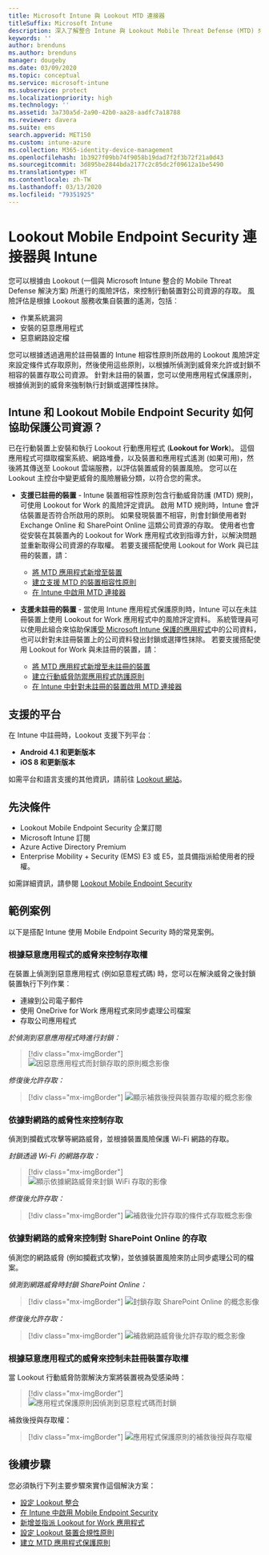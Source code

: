 ```yaml
---
title: Microsoft Intune 與 Lookout MTD 連接器
titleSuffix: Microsoft Intune
description: 深入了解整合 Intune 與 Lookout Mobile Threat Defense (MTD) 來控制行動裝置對公司資源的存取。
keywords: ''
author: brenduns
ms.author: brenduns
manager: dougeby
ms.date: 03/09/2020
ms.topic: conceptual
ms.service: microsoft-intune
ms.subservice: protect
ms.localizationpriority: high
ms.technology: ''
ms.assetid: 3a730a5d-2a90-42b0-aa28-aadfc7a18788
ms.reviewer: davera
ms.suite: ems
search.appverid: MET150
ms.custom: intune-azure
ms.collection: M365-identity-device-management
ms.openlocfilehash: 1b3927f09bb74f9058b19dad7f2f3b72f21a0d43
ms.sourcegitcommit: 3d895be2844bda2177c2c85dc2f09612a1be5490
ms.translationtype: HT
ms.contentlocale: zh-TW
ms.lasthandoff: 03/13/2020
ms.locfileid: "79351925"
---
```

# <a name="lookout-mobile-endpoint-security-connector-with-intune"></a>Lookout Mobile Endpoint Security 連接器與 Intune

您可以根據由 Lookout (一個與 Microsoft Intune 整合的 Mobile Threat Defense 解決方案) 所進行的風險評估，來控制行動裝置對公司資源的存取。 風險評估是根據 Lookout 服務收集自裝置的遙測，包括︰

- 作業系統漏洞
- 安裝的惡意應用程式
- 惡意網路設定檔

您可以根據透過適用於註冊裝置的 Intune 相容性原則所啟用的 Lookout 風險評定來設定條件式存取原則，然後使用這些原則，以根據所偵測到威脅來允許或封鎖不相容的裝置存取公司資源。 針對未註冊的裝置，您可以使用應用程式保護原則，根據偵測到的威脅來強制執行封鎖或選擇性抹除。

## <a name="how-do-intune-and-lookout-mobile-endpoint-security-help-protect-company-resources"></a>Intune 和 Lookout Mobile Endpoint Security 如何協助保護公司資源？

已在行動裝置上安裝和執行 Lookout 行動應用程式 (**Lookout for Work**)。 這個應用程式可擷取檔案系統、網路堆疊，以及裝置和應用程式遙測 (如果可用)，然後將其傳送至 Lookout 雲端服務，以評估裝置威脅的裝置風險。 您可以在 Lookout 主控台中變更威脅的風險層級分類，以符合您的需求。

- **支援已註冊的裝置** - Intune 裝置相容性原則包含行動威脅防護 (MTD) 規則，可使用 Lookout for Work 的風險評定資訊。 啟用 MTD 規則時，Intune 會評估裝置是否符合所啟用的原則。 如果發現裝置不相容，則會封鎖使用者對 Exchange Online 和 SharePoint Online 這類公司資源的存取。 使用者也會從安裝在其裝置內的 Lookout for Work 應用程式收到指導方針，以解決問題並重新取得公司資源的存取權。 若要支援搭配使用 Lookout for Work 與已註冊的裝置，請：
  - [將 MTD 應用程式新增至裝置](../protect/mtd-apps-ios-app-configuration-policy-add-assign.md)
  - [建立支援 MTD 的裝置相容性原則](../protect/mtd-device-compliance-policy-create.md)
  - [在 Intune 中啟用 MTD 連接器](../protect/mtd-connector-enable.md)

- **支援未註冊的裝置** - 當使用 Intune 應用程式保護原則時，Intune 可以在未註冊裝置上使用 Lookout for Work 應用程式中的風險評定資料。 系統管理員可以使用此組合來協助保護[受 Microsoft Intune 保護的應用程式](../apps/apps-supported-intune-apps.md)中的公司資料，也可以針對未註冊裝置上的公司資料發出封鎖或選擇性抹除。 若要支援搭配使用 Lookout for Work 與未註冊的裝置，請：
  - [將 MTD 應用程式新增至未註冊的裝置](../protect/mtd-add-apps-unenrolled-devices.md)
  - [建立行動威脅防禦應用程式防護原則](../protect/mtd-app-protection-policy.md)
  - [在 Intune 中針對未註冊的裝置啟用 MTD 連接器](../protect/mtd-enable-unenrolled-devices.md)

## <a name="supported-platforms"></a>支援的平台

在 Intune 中註冊時，Lookout 支援下列平台︰

- **Android 4.1 和更新版本**  
- **iOS 8 和更新版本**  

如需平台和語言支援的其他資訊，請前往 [Lookout 網站](https://personal.support.lookout.com/hc/articles/114094140253)。  

## <a name="prerequisites"></a>先決條件

- Lookout Mobile Endpoint Security 企業訂閱  
- Microsoft Intune 訂閱
- Azure Active Directory Premium
- Enterprise Mobility + Security (EMS) E3 或 E5，並具備指派給使用者的授權。  

如需詳細資訊，請參閱 [Lookout Mobile Endpoint Security](https://www.lookout.com/products/mobile-endpoint-security)

## <a name="sample-scenarios"></a>範例案例

以下是搭配 Intune 使用 Mobile Endpoint Security 時的常見案例。

### <a name="control-access-based-on-threats-from-malicious-apps"></a>根據惡意應用程式的威脅來控制存取權

在裝置上偵測到惡意應用程式 (例如惡意程式碼) 時，您可以在解決威脅之後封鎖裝置執行下列作業︰

- 連線到公司電子郵件
- 使用 OneDrive for Work 應用程式來同步處理公司檔案
- 存取公司應用程式

*於偵測到惡意應用程式時進行封鎖：*

> [!div class="mx-imgBorder"]
> ![因惡意應用程式而封鎖存取的原則概念影像](./media/lookout-mobile-threat-defense-connector/malicious-apps-blocked.png)

*修復後允許存取：*

> [!div class="mx-imgBorder"]
> ![顯示補救後授與裝置存取權的概念影像](./media/lookout-mobile-threat-defense-connector/malicious-apps-unblocked.png)

### <a name="control-access-based-on-threat-to-network"></a>依據對網路的威脅性來控制存取

偵測到攔截式攻擊等網路威脅，並根據裝置風險保護 Wi-Fi 網路的存取。

*封鎖透過 Wi-Fi 的網路存取：*

> [!div class="mx-imgBorder"]
> ![顯示依據網路威脅來封鎖 WiFi 存取的影像](./media/lookout-mobile-threat-defense-connector/network-wifi-blocked.png)

*修復後允許存取：*

> [!div class="mx-imgBorder"]
> ![補救後允許存取的條件式存取概念影像](./media/lookout-mobile-threat-defense-connector/network-wifi-unblocked.png)

### <a name="control-access-to-sharepoint-online-based-on-threat-to-network"></a>依據對網路的威脅來控制對 SharePoint Online 的存取

偵測您的網路威脅 (例如攔截式攻擊)，並依據裝置風險來防止同步處理公司的檔案。

*偵測到網路威脅時封鎖 SharePoint Online：*

> [!div class="mx-imgBorder"]
> ![封鎖存取 SharePoint Online 的概念影像](./media/lookout-mobile-threat-defense-connector/network-spo-blocked.png)

*修復後允許存取：*

> [!div class="mx-imgBorder"]
> ![補救網路威脅後允許存取的概念影像](./media/lookout-mobile-threat-defense-connector/network-spo-unblocked.png)

### <a name="control-access-on-unenrolled-devices-based-on-threats-from-malicious-apps"></a>根據惡意應用程式的威脅來控制未註冊裝置存取權

當 Lookout 行動威脅防禦解決方案將裝置視為受感染時：
> [!div class="mx-imgBorder"]
> ![應用程式保護原則因偵測到惡意程式碼而封鎖](./media/lookout-mobile-threat-defense-connector/lookout-app-policy-block.png)

補救後授與存取權：

> [!div class="mx-imgBorder"]
> ![應用程式保護原則的補救後授與存取權](./media/lookout-mobile-threat-defense-connector/lookout-app-policy-remediated.png)

## <a name="next-steps"></a>後續步驟

您必須執行下列主要步驟來實作這個解決方案：

- [設定 Lookout 整合](lookout-mtd-connector-integration.md)
- [在 Intune 中啟用 Mobile Endpoint Security](mtd-connector-enable.md)
- [新增並指派 Lookout for Work 應用程式](mtd-apps-ios-app-configuration-policy-add-assign.md)
- [設定 Lookout 裝置合規性原則](mtd-device-compliance-policy-create.md)
- [建立 MTD 應用程式保護原則](mtd-app-protection-policy.md)